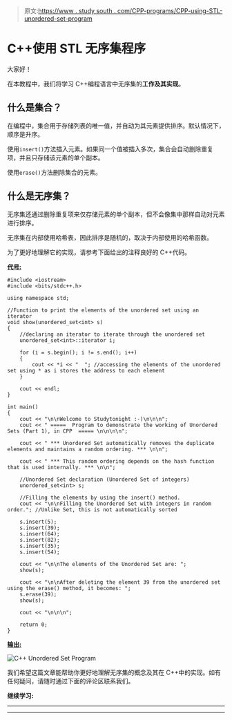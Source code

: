 > 原文:[https://www . study south . com/CPP-programs/CPP-using-STL-unordered-set-program](https://www.studytonight.com/cpp-programs/cpp-using-stl-unordered-set-program)

# C++使用 STL 无序集程序

大家好！

在本教程中，我们将学习 C++编程语言中无序集的**工作及其实现**。

## 什么是集合？

在编程中，集合用于存储列表的唯一值，并自动为其元素提供排序。默认情况下，顺序是升序。

使用`insert()`方法插入元素。如果同一个值被插入多次，集合会自动删除重复项，并且只存储该元素的单个副本。

使用`erase()`方法删除集合的元素。

## 什么是无序集？

无序集还通过删除重复项来仅存储元素的单个副本，但不会像集中那样自动对元素进行排序。

无序集在内部使用哈希表，因此排序是随机的，取决于内部使用的哈希函数。

为了更好地理解它的实现，请参考下面给出的注释良好的 C++代码。

<u>**代号:**</u>

```
#include <iostream>
#include <bits/stdc++.h>

using namespace std;

//Function to print the elements of the unordered set using an iterator
void show(unordered_set<int> s)
{
    //declaring an iterator to iterate through the unordered set
    unordered_set<int>::iterator i;

    for (i = s.begin(); i != s.end(); i++)
    {
        cout << *i << "  "; //accessing the elements of the unordered set using * as i stores the address to each element
    }

    cout << endl;
}

int main()
{
    cout << "\n\nWelcome to Studytonight :-)\n\n\n";
    cout << " =====  Program to demonstrate the working of Unordered Sets (Part 1), in CPP  ===== \n\n\n\n";

    cout << " *** Unordered Set automatically removes the duplicate elements and maintains a random ordering. *** \n\n";

    cout << " *** This random ordering depends on the hash function that is used internally. *** \n\n";

    //Unordered Set declaration (Unordered Set of integers)
    unordered_set<int> s;

    //Filling the elements by using the insert() method.
    cout << "\n\nFilling the Unordered Set with integers in random order."; //Unlike Set, this is not automatically sorted

    s.insert(5);
    s.insert(39);
    s.insert(64);
    s.insert(82);
    s.insert(35);
    s.insert(54);

    cout << "\n\nThe elements of the Unordered Set are: ";
    show(s);

    cout << "\n\nAfter deleting the element 39 from the unordered set using the erase() method, it becomes: ";
    s.erase(39);
    show(s);

    cout << "\n\n\n";

    return 0;
} 
```

<u>**输出:**</u>

![C++ Unordered Set Program](../Images/3f75a1d524f169e0922d1a22788a3670.png)

我们希望这篇文章能帮助你更好地理解无序集的概念及其在 C++中的实现。如有任何疑问，请随时通过下面的评论区联系我们。

**继续学习:**

* * *

* * *